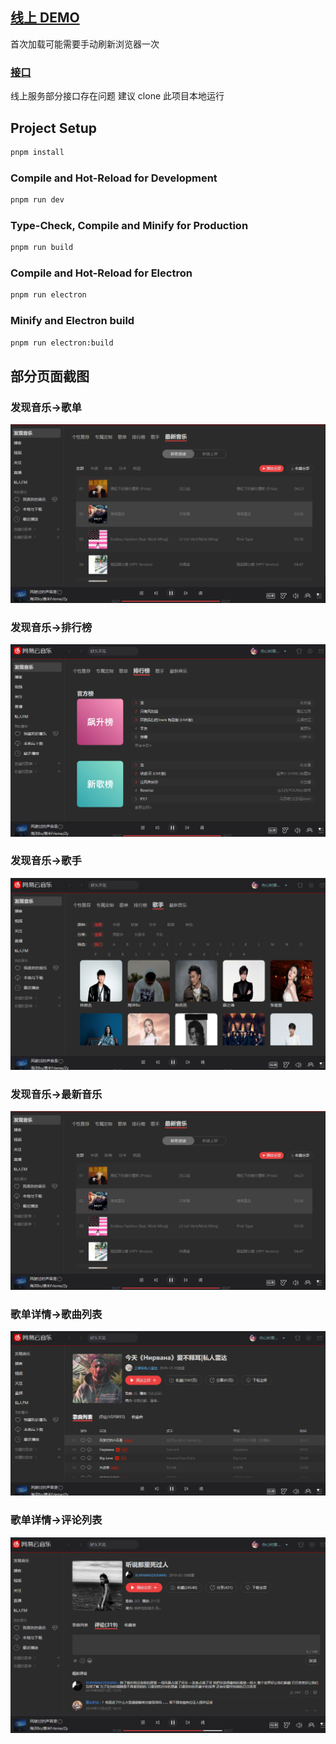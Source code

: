 ## [线上 DEMO](https://www.dshijie.fun/#/index/find-music/personalized-recommendations)

首次加载可能需要手动刷新浏览器一次

### [接口](https://github.com/Binaryify/NeteaseCloudMusicApi)

线上服务部分接口存在问题
建议 clone 此项目本地运行

## Project Setup

```sh
pnpm install
```

### Compile and Hot-Reload for Development

```sh
pnpm run dev
```

### Type-Check, Compile and Minify for Production

```sh
pnpm run build
```

### Compile and Hot-Reload for Electron

```sh
pnpm run electron
```

### Minify and Electron build

```sh
pnpm run electron:build
```

## 部分页面截图

### 发现音乐->歌单

![发现音乐->歌单](./docs/assets/find_music_new_music.png)

### 发现音乐->排行榜

![发现音乐->排行榜](./docs/assets/find_music_rank.png)

### 发现音乐->歌手

![发现音乐->排行榜](./docs/assets/find_music_singer.png)

### 发现音乐->最新音乐

![发现音乐->排行榜](./docs/assets/find_music_new_music.png)

### 歌单详情->歌曲列表

![发现音乐->排行榜](./docs/assets/playlist_detail_musics.png)

### 歌单详情->评论列表

![歌单详情->评论列表](./docs/assets/playlist_detail_comment.png)
